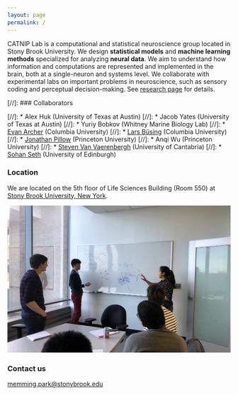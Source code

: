 ```yaml
---
layout: page
permalink: /
---
```


CATNIP Lab is a computational and statistical neuroscience group located in Stony Brook University.
We design __statistical models__ and __machine learning methods__ specialized for analyzing __neural data__.
We aim to understand how information and computations are represented and implemented in the brain, both at a single-neuron and systems level.
We collaborate with experimental labs on important problems in neuroscience, such as sensory coding and perceptual decision-making.
See [research page](research) for details.

[//]: ### Collaborators

[//]: * Alex Huk (University of Texas at Austin)
[//]: * Jacob Yates (University of Texas at Austin)
[//]: * Yuriy Bobkov (Whitney Marine Biology Lab)
[//]: * [Evan Archer](http://www.evanarcher.com/) (Columbia University)
[//]: * [Lars Büsing](http://www.gatsby.ucl.ac.uk/~lars/) (Columbia University)
[//]: * [Jonathan Pillow](http://pillowlab.princeton.edu) (Princeton University)
[//]: * Anqi Wu (Princeton University)
[//]: * [Steven Van Vaerenbergh](http://gtas.unican.es/people/steven) (University of Cantabria)
[//]: * [Sohan Seth](http://www.sohanseth.com/) (University of Edinburgh)

### Location

We are located on the 5th floor of Life Sciences Building (Room 550) at [Stony Brook University, New York](http://www.stonybrook.edu/sb/directions.shtml).

![CATNIP lab gathered around a whiteboard](/images/catnip_w_kathleen_2018.jpg)

### Contact us

[memming.park@stonybrook.edu](mailto:memming.park@stonybrook.edu)
